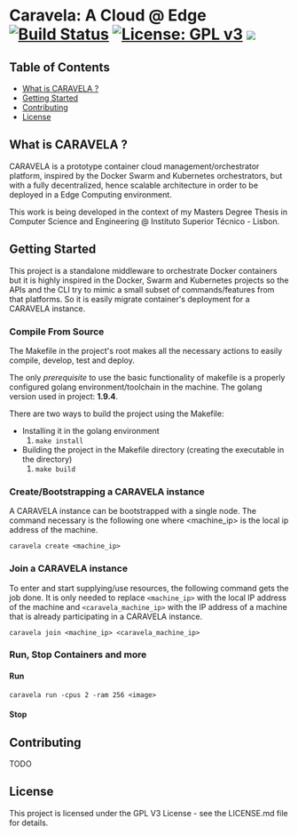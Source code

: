 # Caravela: A Cloud @ Edge [![Build Status](https://travis-ci.com/Strabox/caravela.svg?token=8iyx88Q98Rgp5aaUbkKN&branch=master)](https://travis-ci.com/Strabox/caravela) [![License: GPL v3](https://img.shields.io/badge/License-GPL%20v3-blue.svg)](https://www.gnu.org/licenses/gpl-3.0) ![](https://img.shields.io/badge/awesome-%E2%9C%93-ff69b4.svg?style=flat-square)

## Table of Contents

- [What is CARAVELA ?](https://github.com/Strabox/CARAVELA-A-Cloud-at-Edge#what-is-caravela-)
- [Getting Started](https://github.com/Strabox/CARAVELA-A-Cloud-at-Edge#getting-started)
- [Contributing](https://github.com/Strabox/CARAVELA-A-Cloud-at-Edge#contributing)
- [License](https://github.com/Strabox/CARAVELA-A-Cloud-at-Edge#license)

## What is CARAVELA ?

CARAVELA is a prototype container cloud management/orchestrator platform, inspired by the Docker Swarm and Kubernetes orchestrators,
but with a fully decentralized, hence scalable architecture in order to be deployed in a Edge Computing environment.

This work is being developed in the context of my Masters Degree Thesis in Computer Science and Engineering @ Instituto Superior Técnico - Lisbon.

## Getting Started

This project is a standalone middleware to orchestrate Docker containers but it is highly inspired in the
Docker, Swarm and Kubernetes projects so the APIs and the CLI try to mimic a small subset of commands/features from
that platforms. So it is easily migrate container's deployment for a CARAVELA instance.

### Compile From Source

The Makefile in the project's root makes all the necessary actions to easily compile, develop, test and deploy.

The only *prerequisite* to use the basic functionality of makefile is a properly configured golang
environment/toolchain in the machine.
The golang version used in project: **1.9.4**.

There are two ways to build the project using the Makefile:
- Installing it in the golang environment
    1. `make install`
- Building the project in the Makefile directory (creating the executable in the directory)
    1. `make build`

### Create/Bootstrapping a CARAVELA instance

A CARAVELA instance can be bootstrapped with a single node. The command necessary is the following one where
<machine_ip> is the local ip address of the machine.

`caravela create <machine_ip>`

### Join a CARAVELA instance

To enter and start supplying/use resources, the following command gets the job done. It is only needed to replace
`<machine_ip>` with the local IP address of the machine and `<caravela_machine_ip>` with the IP address of a machine that is
already participating in a CARAVELA instance.

`caravela join <machine_ip> <caravela_machine_ip>`

### Run, Stop Containers and more

#### Run

`caravela run -cpus 2 -ram 256 <image>`

#### Stop

## Contributing

TODO

## License

This project is licensed under the GPL V3 License - see the LICENSE.md file for details.
